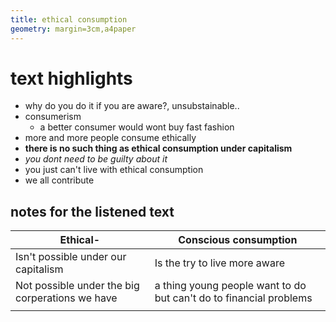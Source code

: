 ```yaml
---
title: ethical consumption
geometry: margin=3cm,a4paper
---
```


# text highlights 

- why do you do it if you are aware?, unsubstainable..
- consumerism
    - a better consumer would wont buy fast fashion
- more and more people consume ethically
- **there is no such thing as ethical consumption under capitalism** 
- *you dont need to be guilty about it* 
- you just can't live with ethical consumption
- we all contribute

## notes for the listened text

| Ethical-   | Conscious consumption|
|--------------- | --------------- |
| Isn't possible under our capitalism | Is the try to live more aware |
|Not possible under the big corperations we have | a thing young people want to do but can't do to financial problems |
|||



